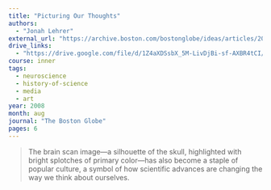 ```yaml
---
title: "Picturing Our Thoughts"
authors:
  - "Jonah Lehrer"
external_url: "https://archive.boston.com/bostonglobe/ideas/articles/2008/08/17/picturing_our_thoughts/"
drive_links:
  - "https://drive.google.com/file/d/1Z4aXDSsbX_5M-LivDjBi-sf-AXBR4tCI/view?usp=drivesdk"
course: inner
tags:
  - neuroscience
  - history-of-science
  - media
  - art
year: 2008
month: aug
journal: "The Boston Globe"
pages: 6
---
```


> The brain scan image—a silhouette of the skull, highlighted with bright splotches of primary color—has also become a staple of popular culture, a symbol of how scientific advances are changing the way we think about ourselves.
